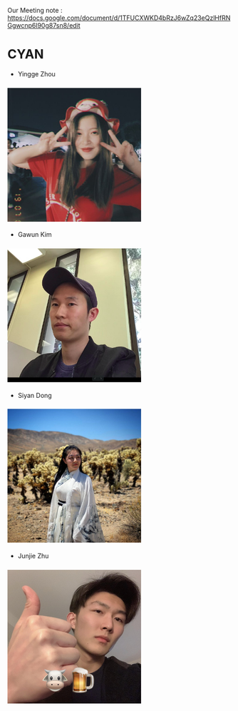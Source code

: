 
Our Meeting note : https://docs.google.com/document/d/1TFUCXWKD4bRzJ6wZq23eQzlHfRNGgwcnp6l90g87sn8/edit

# CYAN

- Yingge Zhou

### <img src="member_pictures/jess.JPG" width="300" height="300">

- Gawun Kim

### <img src="member_pictures/gawun.png" width="300" height="300">

- Siyan Dong

### <img src="member_pictures/Siyan.jpg" width="300" height="300">

- Junjie Zhu

### <img src="member_pictures/Joe.JPG" width="300" height="300">



